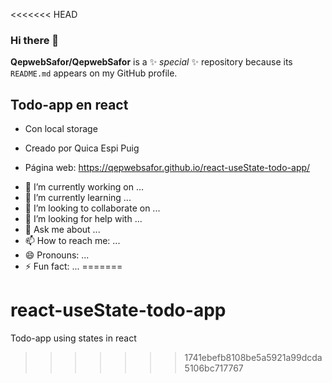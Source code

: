 <<<<<<< HEAD
### Hi there 👋

**QepwebSafor/QepwebSafor** is a ✨ _special_ ✨ repository because its `README.md` appears on my GitHub profile.

## Todo-app en react

* Con local storage


* Creado por Quica Espi Puig


* Página web:  https://qepwebsafor.github.io/react-useState-todo-app/

- 🔭 I’m currently working on ...
- 🌱 I’m currently learning ...
- 👯 I’m looking to collaborate on ...
- 🤔 I’m looking for help with ...
- 💬 Ask me about ...
- 📫 How to reach me: ...
- 😄 Pronouns: ...
- ⚡ Fun fact: ...
=======
# react-useState-todo-app
Todo-app using states in react
>>>>>>> 1741ebefb8108be5a5921a99dcda5106bc717767
